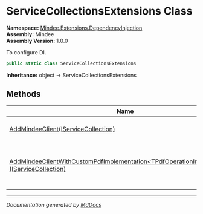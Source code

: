﻿<!--  
  <auto-generated>   
    The contents of this file were generated by a tool.  
    Changes to this file may be list if the file is regenerated  
  </auto-generated>   
-->

# ServiceCollectionsExtensions Class

**Namespace:** [Mindee.Extensions.DependencyInjection](../index.md)  
**Assembly:** Mindee  
**Assembly Version:** 1.0.0

To configure DI.

```csharp
public static class ServiceCollectionsExtensions
```

**Inheritance:** object → ServiceCollectionsExtensions

## Methods

| Name                                                                                                                                                   | Description                                                                    |
| ------------------------------------------------------------------------------------------------------------------------------------------------------ | ------------------------------------------------------------------------------ |
| [AddMindeeClient(IServiceCollection)](methods/AddMindeeClient.md)                                                                                      | Configure the Mindee client in the DI.                                         |
| [AddMindeeClientWithCustomPdfImplementation\<TPdfOperationImplementation\>(IServiceCollection)](methods/AddMindeeClientWithCustomPdfImplementation.md) | Configure the Mindee client in the DI with your own custom pdf implementation. |

___

*Documentation generated by [MdDocs](https://github.com/ap0llo/mddocs)*
